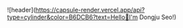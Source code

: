 ![header](https://capsule-render.vercel.app/api?type=cylinder&color=B6DCB6?text=Hello🌝I'm Dongju Seo!)
